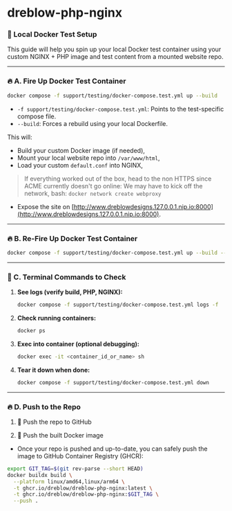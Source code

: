 # dreblow-php-nginx

### 🧪 Local Docker Test Setup

This guide will help you spin up your local Docker test container using your custom NGINX + PHP image and test content from a mounted website repo.

---

### 🔥 A. Fire Up Docker Test Container

```bash
docker compose -f support/testing/docker-compose.test.yml up --build
```

- `-f support/testing/docker-compose.test.yml`: Points to the test-specific compose file.
- `--build`: Forces a rebuild using your local Dockerfile.

This will:
- Build your custom Docker image (if needed),
- Mount your local website repo into `/var/www/html`,
- Load your custom `default.conf` into NGINX,
> If everything worked out of the box, head to the non HTTPS since ACME currently doesn't go online:
> We may have to kick off the network, bash: `docker network create webproxy`
- Expose the site on [http://www.dreblowdesigns.127.0.0.1.nip.io:8000](http://www.dreblowdesigns.127.0.0.1.nip.io:8000).

---

### 🔥 B. Re-Fire Up Docker Test Container

```bash
docker compose -f support/testing/docker-compose.test.yml up --build --force-recreate
```
---

### 🧪 C. Terminal Commands to Check

1. **See logs (verify build, PHP, NGINX):**
   ```bash
   docker compose -f support/testing/docker-compose.test.yml logs -f
   ```

2. **Check running containers:**
   ```bash
   docker ps
   ```

3. **Exec into container (optional debugging):**
   ```bash
   docker exec -it <container_id_or_name> sh
   ```

4. **Tear it down when done:**
   ```bash
   docker compose -f support/testing/docker-compose.test.yml down
   ```

---

### 🔥 D. Push to the Repo
1. 🧩 Push the repo to GitHub

2. 🐳 Push the built Docker image
* Once your repo is pushed and up-to-date, you can safely push the image to GitHub Container Registry (GHCR):

```bash
export GIT_TAG=$(git rev-parse --short HEAD)
docker buildx build \
  --platform linux/amd64,linux/arm64 \
  -t ghcr.io/dreblow/dreblow-php-nginx:latest \
  -t ghcr.io/dreblow/dreblow-php-nginx:$GIT_TAG \
  --push .
```